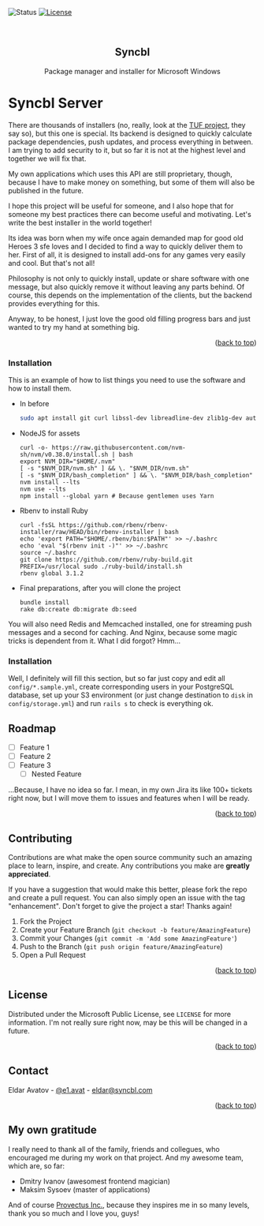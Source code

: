 <div id="top"></div>

![Status][status-shield]
[![License][license-shield]][license-url]

<br />
<div align="center">
<h2 align="center">Syncbl</h2>
  <p align="center">
    Package manager and installer for Microsoft Windows
  </p>
</div>

<!-- ABOUT THE PROJECT -->
# Syncbl Server

There are thousands of installers (no, really, look at the [TUF project](https://theupdateframework.io/), they say so), but this one is special. Its backend is designed to quickly calculate package dependencies, push updates, and process everything in between. I am trying to add security to it, but so far it is not at the highest level and together we will fix that.

My own applications which uses this API are still proprietary, though, because I have to make money on something, but some of them will also be published in the future.

I hope this project will be useful for someone, and I also hope that for someone my best practices there can become useful and motivating. Let's write the best installer in the world together!

Its idea was born when my wife once again demanded map for good old Heroes 3 sfe loves and I decided to find a way to quickly deliver them to her. First of all, it is designed to install add-ons for any games very easily and cool. But that's not all!

Philosophy is not only to quickly install, update or share software with one message, but also quickly remove it without leaving any parts behind. Of course, this depends on the implementation of the clients, but the backend provides everything for this.

Anyway, to be honest, I just love the good old filling progress bars and just wanted to try my hand at something big.

<p align="right">
(<a href="#top">back to top</a>)</p>

### Installation

This is an example of how to list things you need to use the software and how to install them.
* In before
  ```sh
  sudo apt install git curl libssl-dev libreadline-dev zlib1g-dev autoconf bison build-essential libyaml-dev libreadline-dev libncurses5-dev libffi-dev libgdbm-dev libpq-dev
  ```
* NodeJS for assets
  ```
  curl -o- https://raw.githubusercontent.com/nvm-sh/nvm/v0.38.0/install.sh | bash
  export NVM_DIR="$HOME/.nvm"
  [ -s "$NVM_DIR/nvm.sh" ] && \. "$NVM_DIR/nvm.sh"
  [ -s "$NVM_DIR/bash_completion" ] && \. "$NVM_DIR/bash_completion"
  nvm install --lts
  nvm use --lts
  npm install --global yarn # Because gentlemen uses Yarn
  ```
* Rbenv to install Ruby
  ```
  curl -fsSL https://github.com/rbenv/rbenv-installer/raw/HEAD/bin/rbenv-installer | bash
  echo 'export PATH="$HOME/.rbenv/bin:$PATH"' >> ~/.bashrc
  echo 'eval "$(rbenv init -)"' >> ~/.bashrc
  source ~/.bashrc
  git clone https://github.com/rbenv/ruby-build.git
  PREFIX=/usr/local sudo ./ruby-build/install.sh
  rbenv global 3.1.2
  ```
* Final preparations, after you will clone the project
  ```
  bundle install
  rake db:create db:migrate db:seed
  ```

You will also need Redis and Memcached installed, one for streaming push messages and a second for caching. And Nginx, because some magic tricks is dependent from it. What I did forgot? Hmm...

### Installation

Well, I definitely will fill this section, but so far just copy and edit all `config/*.sample.yml`, create corresponding users in your PostgreSQL database, set up your S3 environment (or just change destination to `disk` in `config/storage.yml`) and run `rails s` to check is everything ok.

<!-- ROADMAP -->
## Roadmap

- [ ] Feature 1
- [ ] Feature 2
- [ ] Feature 3
    - [ ] Nested Feature

...Because, I have no idea so far. I mean, in my own Jira its like 100+ tickets right now, but I will move them to issues and features when I will be ready.

<p align="right">(<a href="#top">back to top</a>)</p>

<!-- CONTRIBUTING -->
## Contributing

Contributions are what make the open source community such an amazing place to learn, inspire, and create. Any contributions you make are **greatly appreciated**.

If you have a suggestion that would make this better, please fork the repo and create a pull request. You can also simply open an issue with the tag "enhancement". Don't forget to give the project a star! Thanks again!

1. Fork the Project
2. Create your Feature Branch (`git checkout -b feature/AmazingFeature`)
3. Commit your Changes (`git commit -m 'Add some AmazingFeature'`)
4. Push to the Branch (`git push origin feature/AmazingFeature`)
5. Open a Pull Request

<p align="right">(<a href="#top">back to top</a>)</p>

<!-- LICENSE -->
## License

Distributed under the Microsoft Public License, see `LICENSE` for more information. I'm not really sure right now, may be this will be changed in a future.

<p align="right">(<a href="#top">back to top</a>)</p>

<!-- CONTACT -->
## Contact

Eldar Avatov - [@e1.avat](https://facebook.com/e1.avat) - eldar@syncbl.com

<p align="right">(<a href="#top">back to top</a>)</p>

## My own gratitude

I really need to thank all of the family, friends and collegues, who encouraged me during my work on that project. And my awesome team, which are, so far:

- Dmitry Ivanov (awesomest frontend magician)
- Maksim Sysoev (master of applications)

And of course [Provectus Inc.](https://provectus.com/), because they inspires me in so many levels, thank you so much and I love you, guys!

<!-- MARKDOWN LINKS & IMAGES -->
<!-- https://www.markdownguide.org/basic-syntax/#reference-style-links -->
[license-shield]: https://img.shields.io/static/v1?label=license&message=microsoft%20public%20license&color=blue&style=for-the-badge
[license-url]: https://gitlab.com/syncbl/server/blob/master/LICENSE
[status-shield]: https://img.shields.io/static/v1?label=status&message=early%20development&color=red&style=for-the-badge
